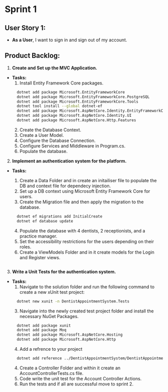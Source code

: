 # Sprint 1

## User Story 1:

- **As a User**, I want to sign in and sign out of my account.

## Product Backlog:

1. **Create and Set up the MVC Application.**

- **Tasks:**
  1. Install Entity Framework Core packages.
  ```bash
    dotnet add package Microsoft.EntityFrameworkCore
    dotnet add package Microsoft.EntityFrameworkCore.PostgreSQL
    dotnet add package Microsoft.EntityFrameworkCore.Tools
    dotnet tool install --global dotnet-ef
    dotnet add package Microsoft.AspNetCore.Identity.EntityFrameworkCore
    dotnet add package Microsoft.AspNetCore.Identity.UI
    dotnet add package Microsoft.AspNetCore.Http.Features
  ```
  2. Create the Database Context.
  3. Create a User Model.
  4. Configure the Database Connection.
  5. Configure Services and Middleware in Program.cs.
  6. Populate the database.

2. **Implement an authentication system for the platform.**

- **Tasks:**

  1. Create a Data Folder and in create an initailiser file to populate the DB and context file for dependecy injection.
  2. Set up a DB context using Microsoft Entity Framework Core for users.
  3. Create the Migration file and then apply the migration to the database.

  ```bash
    dotnet ef migrations add InitialCreate
    dotnet ef database update
  ```

  4. Populate the database with 4 dentists, 2 receptionists, and a practice manager.
  5. Set the accessibility restrictions for the users depending on their roles.
  6. Create a ViewModels Folder and in it create models for the Login and Register views.

  ```

  ```

3. **Write a Unit Tests for the authentication system.**

- **Tasks:**
  1. Navigate to the solution folder and run the following command to create a new xUnit test project:
  ```bash
    dotnet new xunit -n DentistAppointmentSystem.Tests
  ```
  3. Navigate into the newly created test project folder and install the necessary NuGet Packages.
  ```bash
    dotnet add package xunit
    dotnet add package Moq
    dotnet add package Microsoft.AspNetCore.Hosting
    dotnet add package Microsoft.AspNetCore.Http
  ```
  4. Add a refrence to your project
  ```bash
    dotnet add reference ../DentistAppointmentSystem/DentistAppointmentSystem.csproj
  ```
  4. Create a Controller Folder and within it create an AccountControllerTests.cs file.
  5. Code write the unit test for the Account Controller Actions.
  6. Run the tests and if all are successful move to sprint 2.
